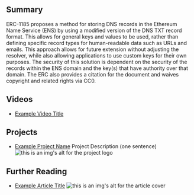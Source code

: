 ## Summary

ERC-1185 proposes a method for storing DNS records in the Ethereum Name Service (ENS) by using a modified version of the DNS TXT record format. This allows for general keys and values to be used, rather than defining specific record types for human-readable data such as URLs and emails. This approach allows for future extension without adjusting the resolver, while also allowing applications to use custom keys for their own purposes. The security of this solution is dependent on the security of the records within the ENS domain and the key(s) that have authority over that domain. The ERC also provides a citation for the document and waives copyright and related rights via CC0.

## Videos

- [Example Video Title](https://www.youtube.com/watch?v=TDGq4aeevgY)

## Projects

- [Example Project Name](https://xxxx.xxx/xxxxx) Project Description (one sentence) ![this is an img's alt for the project logo](https://xxxx.xxx/project-logo.xxx)

## Further Reading

- [Example Article Title](https://xxxx.xxx/xxxxx) ![this is an img's alt for the article cover](https://xxxx.xxx/article-cover.xxx)
